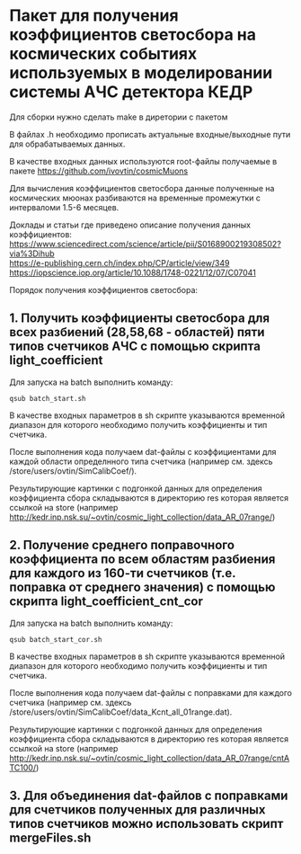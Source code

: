 # Пакет для получения коэффициентов светосбора на космических событиях используемых в моделировании системы АЧС детектора КЕДР

Для сборки нужно сделать make в диретории с пакетом<br />

В файлах .h необходимо прописать актуальные входные/выходные пути для обрабатываемых данных.

В качестве входных данных используются root-файлы получаемые в пакете https://github.com/ivovtin/cosmicMuons <br />

Для вычисления коэффициентов светосбора данные полученные на космических мюонах разбиваются на временные промежутки с интерваломи 1.5-6 месяцев. 

Доклады и статьи где приведено описание получения данных коэффициентов: <br />
https://www.sciencedirect.com/science/article/pii/S0168900219308502?via%3Dihub <br />
https://e-publishing.cern.ch/index.php/CP/article/view/349 <br />
https://iopscience.iop.org/article/10.1088/1748-0221/12/07/C07041 <br />


Порядок получения коэффициентов светосбора: <br />

## 1. Получить коэффициенты светосбора для всех разбиений (28,58,68 - областей) пяти типов счетчиков АЧС с помощью скрипта light_coefficient

Для запуска на batch выполнить команду:
```
qsub batch_start.sh
```

В качестве входных параметров в sh скрипте указываются временной диапазон для которого необходимо получить коэффициенты и тип счетчика. 

После выполнения кода получаем dat-файлы с коэффициентами для каждой области определнного типа счетчика (например см. здексь /store/users/ovtin/SimCalibCoef/).

Результирующие картинки с подгонкой данных для определения коэффициента сбора складываются в директорию res которая является ссылкой на store (например http://kedr.inp.nsk.su/~ovtin/cosmic_light_collection/data_AR_07range/) <br />


## 2. Получение среднего поправочного коэффициента по всем областям разбиения для каждого из 160-ти счетчиков (т.е. поправка от среднего значения) с помощью скрипта light_coefficient_cnt_cor 

Для запуска на batch выполнить команду:
```
qsub batch_start_cor.sh 
```

В качестве входных параметров в sh скрипте указываются временной диапазон для которого необходимо получить коэффициенты и тип счетчика. 

После выполнения кода получаем dat-файлы с поправками для каждого счетчика (например см. здексь /store/users/ovtin/SimCalibCoef/data_Kcnt_all_01range.dat).

Результирующие картинки с подгонкой данных для определения коэффициента сбора складываются в директорию res которая является ссылкой на store (например http://kedr.inp.nsk.su/~ovtin/cosmic_light_collection/data_AR_07range/cntATC100/) <br />

## 3. Для объединения dat-файлов с поправками для счетчиков полученных для различных типов счетчиков можно использовать скрипт mergeFiles.sh

